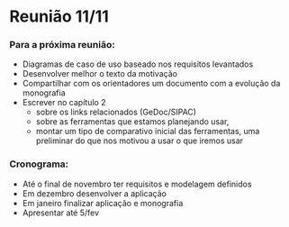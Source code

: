 # Reunião 11/11

### Para a próxima reunião:

- Diagramas de caso de uso baseado nos requisitos levantados
- Desenvolver melhor o texto da motivação
- Compartilhar com os orientadores um documento com a evolução da monografia
- Escrever no capítulo 2
    - sobre os links relacionados (GeDoc/SIPAC)
    - sobre as ferramentas que estamos planejando usar,
    - montar um tipo de comparativo inicial das ferramentas, uma preliminar do que nos motivou a usar o que iremos usar

### Cronograma:

- Até o final de novembro ter requisitos e modelagem definidos
- Em dezembro desenvolver a aplicação
- Em janeiro finalizar aplicação e monografia
- Apresentar até 5/fev